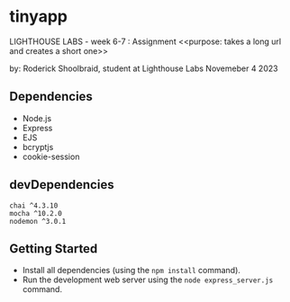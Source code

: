 # tinyapp
LIGHTHOUSE LABS - week 6-7 : Assignment
<<purpose: takes a long url and creates a short one>>

by: Roderick Shoolbraid, student at Lighthouse Labs 
Novemeber 4 2023

## Dependencies

- Node.js
- Express
- EJS
- bcryptjs
- cookie-session

## devDependencies

    chai ^4.3.10
    mocha ^10.2.0
    nodemon ^3.0.1
  


## Getting Started

- Install all dependencies (using the `npm install` command).
- Run the development web server using the `node express_server.js` command.
